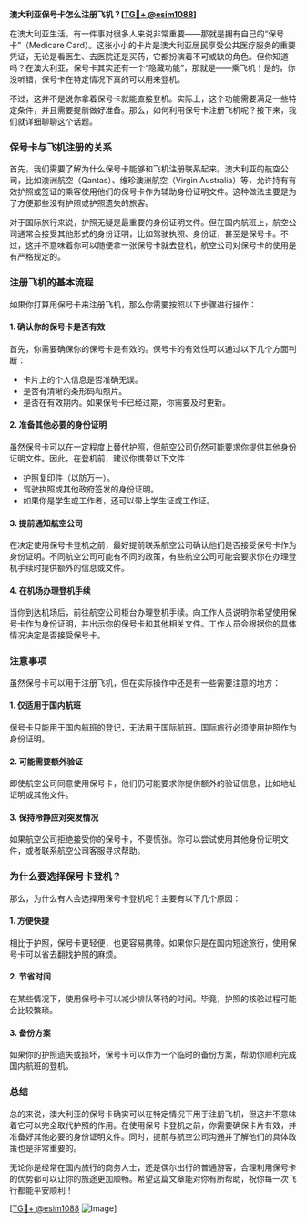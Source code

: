**澳大利亚保号卡怎么注册飞机？[[TG💪+ @esim1088](https://t.me/s/esim1088)]**

在澳大利亚生活，有一件事对很多人来说非常重要——那就是拥有自己的“保号卡”（Medicare Card）。这张小小的卡片是澳大利亚居民享受公共医疗服务的重要凭证，无论是看医生、去医院还是买药，它都扮演着不可或缺的角色。但你知道吗？在澳大利亚，保号卡其实还有一个“隐藏功能”，那就是——乘飞机！是的，你没听错，保号卡在特定情况下真的可以用来登机。

不过，这并不是说你拿着保号卡就能直接登机。实际上，这个功能需要满足一些特定条件，并且需要提前做好准备。那么，如何利用保号卡注册飞机呢？接下来，我们就详细聊聊这个话题。

### **保号卡与飞机注册的关系**
首先，我们需要了解为什么保号卡能够和飞机注册联系起来。澳大利亚的航空公司，比如澳洲航空（Qantas）、维珍澳洲航空（Virgin Australia）等，允许持有有效护照或签证的乘客使用他们的保号卡作为辅助身份证明文件。这种做法主要是为了方便那些没有护照或护照遗失的旅客。

对于国际旅行来说，护照无疑是最重要的身份证明文件。但在国内航班上，航空公司通常会接受其他形式的身份证明，比如驾驶执照、身份证，甚至是保号卡。不过，这并不意味着你可以随便拿一张保号卡就去登机，航空公司对保号卡的使用是有严格规定的。

### **注册飞机的基本流程**
如果你打算用保号卡来注册飞机，那么你需要按照以下步骤进行操作：

#### **1. 确认你的保号卡是否有效**
首先，你需要确保你的保号卡是有效的。保号卡的有效性可以通过以下几个方面判断：
- 卡片上的个人信息是否准确无误。
- 是否有清晰的条形码和照片。
- 是否在有效期内。如果保号卡已经过期，你需要及时更新。

#### **2. 准备其他必要的身份证明**
虽然保号卡可以在一定程度上替代护照，但航空公司仍然可能要求你提供其他身份证明文件。因此，在登机前，建议你携带以下文件：
- 护照复印件（以防万一）。
- 驾驶执照或其他政府签发的身份证明。
- 如果你是学生或工作者，还可以带上学生证或工作证。

#### **3. 提前通知航空公司**
在决定使用保号卡登机之前，最好提前联系航空公司确认他们是否接受保号卡作为身份证明。不同航空公司可能有不同的政策，有些航空公司可能会要求你在办理登机手续时提供额外的信息或文件。

#### **4. 在机场办理登机手续**
当你到达机场后，前往航空公司柜台办理登机手续。向工作人员说明你希望使用保号卡作为身份证明，并出示你的保号卡和其他相关文件。工作人员会根据你的具体情况决定是否接受保号卡。

### **注意事项**
虽然保号卡可以用于注册飞机，但在实际操作中还是有一些需要注意的地方：

#### **1. 仅适用于国内航班**
保号卡只能用于国内航班的登记，无法用于国际航班。国际旅行必须使用护照作为身份证明。

#### **2. 可能需要额外验证**
即使航空公司同意使用保号卡，他们仍可能要求你提供额外的验证信息，比如地址证明或其他文件。

#### **3. 保持冷静应对突发情况**
如果航空公司拒绝接受你的保号卡，不要慌张。你可以尝试使用其他身份证明文件，或者联系航空公司客服寻求帮助。

### **为什么要选择保号卡登机？**
那么，为什么有人会选择用保号卡登机呢？主要有以下几个原因：

#### **1. 方便快捷**
相比于护照，保号卡更轻便，也更容易携带。如果你只是在国内短途旅行，使用保号卡可以省去翻找护照的麻烦。

#### **2. 节省时间**
在某些情况下，使用保号卡可以减少排队等待的时间。毕竟，护照的核验过程可能会比较繁琐。

#### **3. 备份方案**
如果你的护照遗失或损坏，保号卡可以作为一个临时的备份方案，帮助你顺利完成国内航班的登机。

### **总结**
总的来说，澳大利亚的保号卡确实可以在特定情况下用于注册飞机，但这并不意味着它可以完全取代护照的作用。在使用保号卡登机之前，你需要确保卡片有效，并准备好其他必要的身份证明文件。同时，提前与航空公司沟通并了解他们的具体政策也是非常重要的。

无论你是经常在国内旅行的商务人士，还是偶尔出行的普通游客，合理利用保号卡的优势都可以让你的旅途更加顺畅。希望这篇文章能对你有所帮助，祝你每一次飞行都能平安顺利！

[[TG💪+ @esim1088](https://t.me/s/esim1088) ![Image](https://i.postimg.cc/4NQfJmqS/Snipaste-2025-05-13-00-14-12.png)]